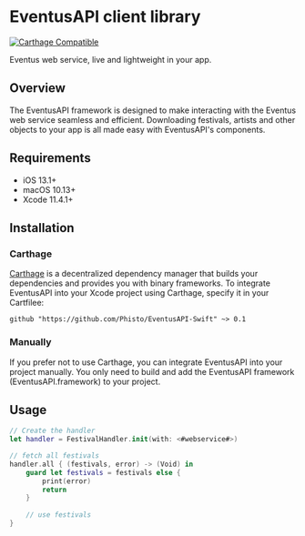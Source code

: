 # EventusAPI client library

[![Carthage Compatible](https://img.shields.io/badge/Carthage-compatible-4BC51D.svg?style=flat)](https://github.com/Carthage/Carthage)

Eventus web service, live and lightweight in your app.

## Overview

The EventusAPI framework is designed to make interacting with the Eventus web service seamless and efficient. Downloading festivals, artists and other objects to your app is all made easy with EventusAPI's components. 

## Requirements

-  iOS 13.1+
-  macOS 10.13+
-  Xcode 11.4.1+

## Installation

### Carthage

[Carthage](https://github.com/Carthage/Carthage) is a decentralized dependency manager that builds your dependencies and provides you with binary frameworks. To integrate EventusAPI into your Xcode project using Carthage, specify it in your Cartfilee:

```ogdl
github "https://github.com/Phisto/EventusAPI-Swift" ~> 0.1
```

### Manually

If you prefer not to use Carthage, you can integrate EventusAPI into your project manually.
You only need to build and add the EventusAPI framework (EventusAPI.framework) to your project. 

## Usage

```swift
// Create the handler
let handler = FestivalHandler.init(with: <#webservice#>)

// fetch all festivals
handler.all { (festivals, error) -> (Void) in
    guard let festivals = festivals else {
        print(error)
        return
    }
    
    // use festivals
}
```

